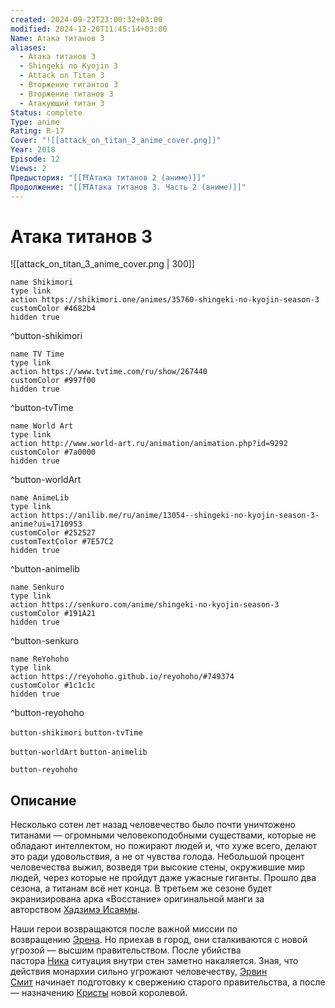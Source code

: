 ```yaml
---
created: 2024-09-22T23:00:32+03:00
modified: 2024-12-20T11:45:14+03:00
Name: Атака титанов 3
aliases:
  - Атака титанов 3
  - Shingeki no Kyojin 3
  - Attack on Titan 3
  - Вторжение гигантов 3
  - Вторжение титанов 3
  - Атакующий титан 3
Status: complete
Type: anime
Rating: R-17
Cover: "![[attack_on_titan_3_anime_cover.png]]"
Year: 2018
Episode: 12
Views: 2
Предыстория: "[[⛩️Атака титанов 2 (аниме)]]"
Продолжение: "[[⛩️Атака титанов 3. Часть 2 (аниме)]]"
---
```


# Атака титанов 3

![[attack_on_titan_3_anime_cover.png | 300]]

```button
name Shikimori
type link
action https://shikimori.one/animes/35760-shingeki-no-kyojin-season-3
customColor #4682b4
hidden true
```
^button-shikimori

```button
name TV Time
type link
action https://www.tvtime.com/ru/show/267440
customColor #997f00
hidden true
```
^button-tvTime

```button
name World Art
type link
action http://www.world-art.ru/animation/animation.php?id=9292
customColor #7a0000
hidden true
```
^button-worldArt

```button
name AnimeLib
type link
action https://anilib.me/ru/anime/13054--shingeki-no-kyojin-season-3-anime?ui=1710953
customColor #252527
customTextColor #7E57C2
hidden true
```
^button-animelib

```button
name Senkuro
type link
action https://senkuro.com/anime/shingeki-no-kyojin-season-3
customColor #191A21
hidden true
```
^button-senkuro

```button
name ReYohoho
type link
action https://reyohoho.github.io/reyohoho/#749374
customColor #1c1c1c
hidden true
```
^button-reyohoho



`button-shikimori` `button-tvTime`

`button-worldArt` `button-animelib`

`button-reyohoho`

## Описание

Несколько сотен лет назад человечество было почти уничтожено титанами — огромными человекоподобными существами, которые не обладают интеллектом, но пожирают людей и, что хуже всего, делают это ради удовольствия, а не от чувства голода. Небольшой процент человечества выжил, возведя три высокие стены, окружившие мир людей, через которые не пройдут даже ужасные гиганты. Прошло два сезона, а титанам всё нет конца. В третьем же сезоне будет экранизирована арка «Восстание» оригинальной манги за авторством [Хадзимэ Исаямы](https://shikimori.one/people/11705-hajime-isayama).

Наши герои возвращаются после важной миссии по возвращению [Эрена](https://shikimori.one/characters/40882-eren-yeager). Но приехав в город, они сталкиваются с новой угрозой — высшим правительством. После убийства пастора [Ника](https://shikimori.one/characters/71453-nick) ситуация внутри стен заметно накаляется. Зная, что действия монархии сильно угрожают человечеству, [Эрвин Смит](https://shikimori.one/characters/46496-erwin-smith) начинает подготовку к свержению старого правительства, а после — назначению [Кристы](https://shikimori.one/characters/62481-krista-lenz) новой королевой.
